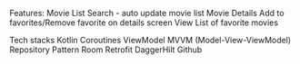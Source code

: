 Features:
Movie List
Search - auto update movie list
Movie Details
Add to favorites/Remove favorite on details screen
View List of favorite movies

Tech stacks
Kotlin 
Coroutines
ViewModel
MVVM (Model-View-ViewModel)
Repository Pattern
Room
Retrofit
DaggerHilt
Github

